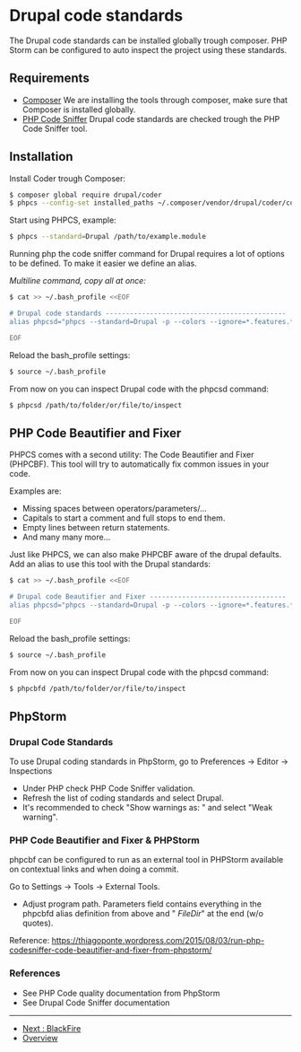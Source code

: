 # Drupal code standards
The Drupal code standards can be installed globally trough composer. PHP Storm 
can be configured to auto inspect the project using these standards.



## Requirements
* [Composer](PHP-Composer.md)
  We are installing the tools through composer, make sure that Composer is 
  installed globally.
* [PHP Code Sniffer](./PHP-Code-Sniffers.md#PHP-Code-Sniffer)
  Drupal code standards are checked trough the PHP Code Sniffer tool.



## Installation
Install Coder trough Composer:

```bash
$ composer global require drupal/coder
$ phpcs --config-set installed_paths ~/.composer/vendor/drupal/coder/coder_sniffer
```

Start using PHPCS, example:

```bash
$ phpcs --standard=Drupal /path/to/example.module
```
 
Running php the code sniffer command for Drupal requires a lot of options to be 
defined. To make it easier we define an alias.

_Multiline command, copy all at once:_

```bash
$ cat >> ~/.bash_profile <<EOF

# Drupal code standards ---------------------------------------------
alias phpcsd="phpcs --standard=Drupal -p --colors --ignore=*.features.*,*.field_group.inc,*.strongarm.inc,*.ds.inc,*.context.inc,*.views_default.inc,*.file_default_displays.inc,*.facetapi_defaults.inc,dist,node_modules,bower_components --extensions=php,module,inc,install,test,profile,theme,js,css,info,txt"

EOF
```

Reload the bash_profile settings:

```bash
$ source ~/.bash_profile
```

From now on you can inspect Drupal code with the phpcsd command:

```bash
$ phpcsd /path/to/folder/or/file/to/inspect
```



## PHP Code Beautifier and Fixer
PHPCS comes with a second utility: The Code Beautifier and Fixer (PHPCBF).
This tool will try to automatically fix common issues in your code.

Examples are:

* Missing spaces between operators/parameters/...
* Capitals to start a comment and full stops to end them.
* Empty lines between return statements.
* And many many more...

Just like PHPCS, we can also make PHPCBF aware of the drupal defaults. Add an 
alias to use this tool with the Drupal standards:

```bash
$ cat >> ~/.bash_profile <<EOF

# Drupal code Beautifier and Fixer ----------------------------------
alias phpcsd="phpcs --standard=Drupal -p --colors --ignore=*.features.*,*.field_group.inc,*.strongarm.inc,*.ds.inc,*.context.inc,*.views_default.inc,*.file_default_displays.inc,*.facetapi_defaults.inc,dist,node_modules,bower_components --extensions=php,module,inc,install,test,profile,theme,js,css,info,txt"

EOF
```
Reload the bash_profile settings:

```bash
$ source ~/.bash_profile
```

From now on you can inspect Drupal code with the phpcsd command:

```bash
$ phpcbfd /path/to/folder/or/file/to/inspect
```


## PhpStorm

### Drupal Code Standards
To use Drupal coding standards in PhpStorm, go to 
Preferences -> Editor -> Inspections 

* Under PHP check PHP Code Sniffer validation. 
* Refresh the list of coding standards and select Drupal. 
* It's recommended to check "Show warnings as: " and select "Weak warning".


### PHP Code Beautifier and Fixer  & PHPStorm
phpcbf can be configured to run as an external tool in PHPStorm available on 
contextual links and when doing a commit.

Go to Settings -> Tools -> External Tools.

* Adjust program path. Parameters field contains everything in the phpcbfd 
  alias definition from above and "  $FileDir$" at the end (w/o quotes).

Reference: https://thiagoponte.wordpress.com/2015/08/03/run-php-codesniffer-code-beautifier-and-fixer-from-phpstorm/


### References
* See PHP Code quality documentation from PhpStorm
* See Drupal Code Sniffer documentation




---
* [Next : BlackFire](Installation/Blackfire.md)
* [Overview](../README.md)
